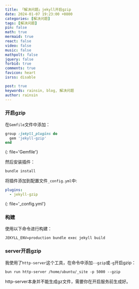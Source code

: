 ```yaml
---
title: 「解决问题」jekyll开启gzip
date: 2024-01-07 19:23:00 +0800
categories: [解决问题]
tags: [解决问题]
pin: false
math: true
mermaid: true
react: false
video: false
music: false
mathpolt: false
jquery: false
forbid: true
comments: true
favicon: heart
isrss: disable

post: true
keywords: rainsin, blog, 解决问题
author: rainsin
---
```


### 开启gzip

在`Gemfile`文件中添加：

```ruby
group :jekyll_plugins do
  gem 'jekyll-gzip'
end
```
{: file='Gemfile'}

然后安装插件：

```shell
bundle install
```

将插件添加到配置文件`_config.yml`中:

```yaml
plugins:
  - jekyll-gzip
```
{: file='_config.yml'}

### 构建

使用以下命令进行构建：

```shell
JEKYLL_ENV=production bundle exec jekyll build
```

### server开启gzip

我使用了`http-server`这个工具，在命令中添加`--gzip`或`-g`开启gzip：

```shell
bun run http-server /home/ubuntu/_site -p 5000 --gzip
```

http-server本身并不能生成gz文件，需要你在开启服务前生成好。